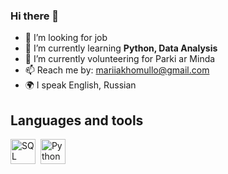 ### Hi there 👋


- 🔭 I’m looking for job 
- 📝 I’m currently learning **Python, Data Analysis**
- 🌱 I’m currently volunteering for Parki ar Minda
- 📫 Reach me by: mariiakhomullo@gmail.com
- 🌍 I speak English, Russian

## Languages and tools

<img src="https://cdn.jsdelivr.net/gh/devicons/devicon/icons/postgresql/postgresql-original.svg" title="SQL" width="40" height="40"/>&nbsp;
<img src="https://cdn.jsdelivr.net/gh/devicons/devicon/icons/python/python-original.svg" title="Python" width="40" height="40"/>

          
